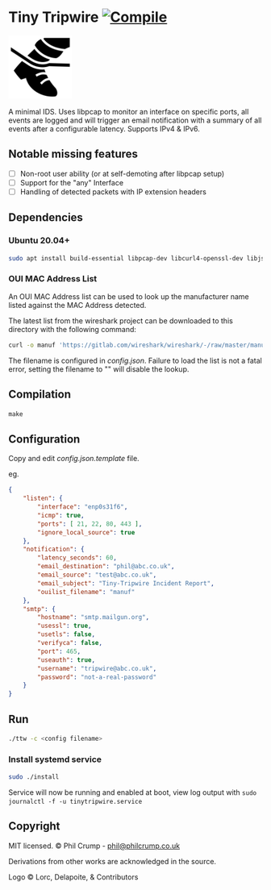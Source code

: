 # Tiny Tripwire [![Compile](https://github.com/philcrump/tiny-tripwire/workflows/compile/badge.svg)](https://github.com/philcrump/tiny-tripwire/actions)

<p float="left">
  <img src="/logo-Lorc_Delapoite_contributors.png" width="25%" />
</p>

A minimal IDS. Uses libpcap to monitor an interface on specific ports, all events are logged and will trigger an email notification with a summary of all events after a configurable latency. Supports IPv4 & IPv6.

## Notable missing features

- [ ] Non-root user ability (or at self-demoting after libpcap setup)
- [ ] Support for the "any" Interface
- [ ] Handling of detected packets with IP extension headers

## Dependencies

### Ubuntu 20.04+

```bash
sudo apt install build-essential libpcap-dev libcurl4-openssl-dev libjson-c-dev
```

### OUI MAC Address List

An OUI MAC Address list can be used to look up the manufacturer name listed against the MAC Address detected.

The latest list from the wireshark project can be downloaded to this directory with the following command:
```bash
curl -o manuf 'https://gitlab.com/wireshark/wireshark/-/raw/master/manuf'
```

The filename is configured in *config.json*. Failure to load the list is not a fatal error, setting the filename to "" will disable the lookup.

## Compilation

`make`

## Configuration

Copy and edit *config.json.template* file.

eg.
```json
{
	"listen": {
		"interface": "enp0s31f6",
		"icmp": true,
		"ports": [ 21, 22, 80, 443 ],
		"ignore_local_source": true
	},
	"notification": {
		"latency_seconds": 60,
		"email_destination": "phil@abc.co.uk",
		"email_source": "test@abc.co.uk",
		"email_subject": "Tiny-Tripwire Incident Report",
		"ouilist_filename": "manuf"
	},
	"smtp": {
		"hostname": "smtp.mailgun.org",
		"usessl": true,
		"usetls": false,
		"verifyca": false,
		"port": 465,
		"useauth": true,
		"username": "tripwire@abc.co.uk",
		"password": "not-a-real-password"
	}
}
```

## Run

```bash
./ttw -c <config filename>
```

### Install systemd service

```bash
sudo ./install
```

Service will now be running and enabled at boot, view log output with `sudo journalctl -f -u tinytripwire.service`

## Copyright

MIT licensed. © Phil Crump - phil@philcrump.co.uk

Derivations from other works are acknowledged in the source.

Logo © Lorc, Delapoite, & Contributors

